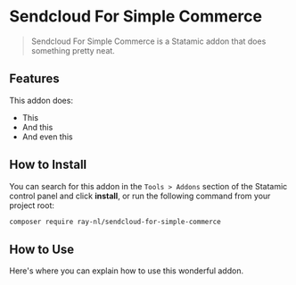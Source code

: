 # Sendcloud For Simple Commerce

> Sendcloud For Simple Commerce is a Statamic addon that does something pretty neat.

## Features

This addon does:

- This
- And this
- And even this

## How to Install

You can search for this addon in the `Tools > Addons` section of the Statamic control panel and click **install**, or run the following command from your project root:

``` bash
composer require ray-nl/sendcloud-for-simple-commerce
```

## How to Use

Here's where you can explain how to use this wonderful addon.
